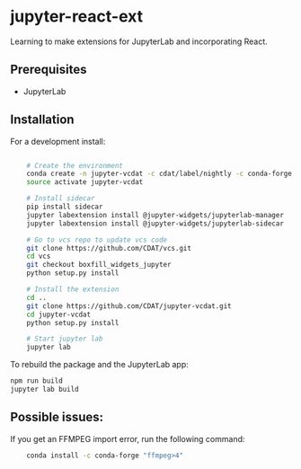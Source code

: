 # jupyter-react-ext

Learning to make extensions for JupyterLab and incorporating React.


## Prerequisites

* JupyterLab

## Installation

For a development install:

```bash

    # Create the environment
    conda create -n jupyter-vcdat -c cdat/label/nightly -c conda-forge -c cdat -c anaconda nodejs "python>3" vcs jupyterlab pip nb_conda nb_conda_kernels
    source activate jupyter-vcdat

    # Install sidecar
    pip install sidecar
    jupyter labextension install @jupyter-widgets/jupyterlab-manager
    jupyter labextension install @jupyter-widgets/jupyterlab-sidecar

    # Go to vcs repo to update vcs code
    git clone https://github.com/CDAT/vcs.git
    cd vcs
    git checkout boxfill_widgets_jupyter
    python setup.py install

    # Install the extension
    cd ..
    git clone https://github.com/CDAT/jupyter-vcdat.git
    cd jupyter-vcdat
    python setup.py install

    # Start jupyter lab
    jupyter lab

```

To rebuild the package and the JupyterLab app:

```bash
npm run build
jupyter lab build
```

## Possible issues:

If you get an FFMPEG import error, run the following command:
```bash
    conda install -c conda-forge "ffmpeg>4"
```

